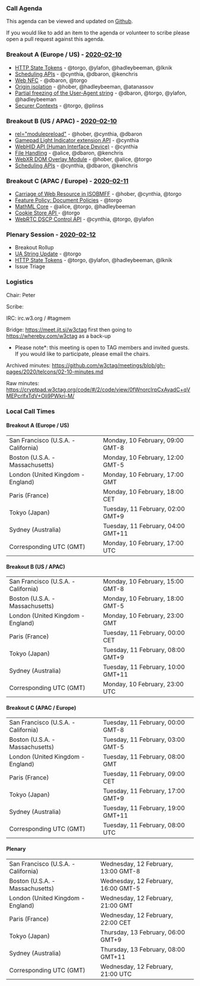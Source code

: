 ### Call Agenda

This agenda can be viewed and updated on [Github](https://github.com/w3ctag/meetings/blob/gh-pages/2020/telcons/02-10-agenda.md).

If you would like to add an item to the agenda or volunteer to scribe please open a pull request against this agenda.

### Breakout A (Europe / US) - [2020-02-10](https://www.timeanddate.com/worldclock/converter.html?iso=20200210T170000&p1=224&p2=43&p3=136&p4=195&p5=248&p6=240)

* [HTTP State Tokens](https://github.com/w3ctag/design-reviews/issues/297) - @torgo, @ylafon, @hadleybeeman, @lknik
* [Scheduling APIs](https://github.com/w3ctag/design-reviews/issues/338) - @cynthia, @dbaron, @kenchris
* [Web NFC](https://github.com/w3ctag/design-reviews/issues/461) - @dbaron, @torgo
* [Origin isolation](https://github.com/w3ctag/design-reviews/issues/464) - @hober, @hadleybeeman, @atanassov
* [Partial freezing of the User-Agent string](https://github.com/w3ctag/design-reviews/issues/467) - @dbaron, @torgo, @ylafon, @hadleybeeman
* [Securer Contexts](https://github.com/w3ctag/design-reviews/issues/471) - @torgo, @plinss

### Breakout B (US / APAC) - [2020-02-10](https://www.timeanddate.com/worldclock/converter.html?iso=20200210T230000&p1=224&p2=43&p3=136&p4=195&p5=248&p6=240)

* [<link> rel="modulepreload"](https://github.com/w3ctag/design-reviews/issues/213) - @hober, @cynthia, @dbaron
* [Gamepad Light Indicator extension API](https://github.com/w3ctag/design-reviews/issues/362) - @cynthia
* [WebHID API (Human Interface Device)](https://github.com/w3ctag/design-reviews/issues/370) - @cynthia
* [File Handling](https://github.com/w3ctag/design-reviews/issues/371) - @alice, @dbaron, @kenchris
* [WebXR DOM Overlay Module](https://github.com/w3ctag/design-reviews/issues/470) - @hober, @alice, @torgo
* [Scheduling APIs](https://github.com/w3ctag/design-reviews/issues/338) - @cynthia, @dbaron, @kenchris

### Breakout C (APAC / Europe) - [2020-02-11](https://www.timeanddate.com/worldclock/converter.html?iso=20200211T080000&p1=224&p2=43&p3=136&p4=195&p5=248&p6=240)

* [Carriage of Web Resource in ISOBMFF](https://github.com/w3ctag/design-reviews/issues/285) - @hober, @cynthia, @torgo
* [Feature Policy: Document Policies](https://github.com/w3ctag/design-reviews/issues/408) - @torgo
* [MathML Core](https://github.com/w3ctag/design-reviews/issues/438) - @alice, @torgo, @hadleybeeman
* [Cookie Store API ](https://github.com/w3ctag/design-reviews/issues/469) - @torgo
* [WebRTC DSCP Control API](https://github.com/w3ctag/design-reviews/issues/465) - @cynthia, @torgo, @ylafon

### Plenary Session - [2020-02-12](https://www.timeanddate.com/worldclock/converter.html?iso=20200212T210000&p1=224&p2=43&p3=136&p4=195&p5=248&p6=240)

* Breakout Rollup
* [UA String Update](https://github.com/w3ctag/design-reviews/issues/467) - @torgo
* [HTTP State Tokens](https://github.com/w3ctag/design-reviews/issues/297) - @torgo, @ylafon, @hadleybeeman, @lknik
* Issue Triage

### Logistics

Chair: Peter

Scribe:

IRC: irc.w3.org / #tagmem

Bridge: https://meet.jit.si/w3ctag first then going to https://whereby.com/w3ctag as a back-up

* Please note*: this meeting is open to TAG members and invited guests. If you would like to participate, please email the chairs.

Archived minutes: https://github.com/w3ctag/meetings/blob/gh-pages/2020/telcons/02-10-minutes.md

Raw minutes: https://cryptpad.w3ctag.org/code/#/2/code/view/0fWnorcIrpCxAyadC+qVMEPcrlfxTdV+Oli9PWkri-M/


### Local Call Times

#### Breakout A (Europe / US)

<table>
<tr><td> San Francisco (U.S.A. - California) <td> Monday, 10 February, 09:00 GMT-8</td></tr>
<tr><td> Boston (U.S.A. - Massachusetts) <td> Monday, 10 February, 12:00 GMT-5</td></tr>
<tr><td> London (United Kingdom - England) <td> Monday, 10 February, 17:00 GMT</td></tr>
<tr><td> Paris (France) <td> Monday, 10 February, 18:00 CET</td></tr>
<tr><td> Tokyo (Japan) <td> Tuesday, 11 February, 02:00 GMT+9</td></tr>
<tr><td> Sydney (Australia) <td> Tuesday, 11 February, 04:00 GMT+11</td></tr>
<tr><td> Corresponding UTC (GMT) <td> Monday, 10 February, 17:00 UTC</td></tr>
</table>

#### Breakout B (US / APAC)

<table>
<tr><td> San Francisco (U.S.A. - California) <td> Monday, 10 February, 15:00 GMT-8</td></tr>
<tr><td> Boston (U.S.A. - Massachusetts) <td> Monday, 10 February, 18:00 GMT-5</td></tr>
<tr><td> London (United Kingdom - England) <td> Monday, 10 February, 23:00 GMT</td></tr>
<tr><td> Paris (France) <td> Tuesday, 11 February, 00:00 CET</td></tr>
<tr><td> Tokyo (Japan) <td> Tuesday, 11 February, 08:00 GMT+9</td></tr>
<tr><td> Sydney (Australia) <td> Tuesday, 11 February, 10:00 GMT+11</td></tr>
<tr><td> Corresponding UTC (GMT) <td> Monday, 10 February, 23:00 UTC</td></tr>
</table>

#### Breakout C (APAC / Europe)

<table>
<tr><td> San Francisco (U.S.A. - California) <td> Tuesday, 11 February, 00:00 GMT-8</td></tr>
<tr><td> Boston (U.S.A. - Massachusetts) <td> Tuesday, 11 February, 03:00 GMT-5</td></tr>
<tr><td> London (United Kingdom - England) <td> Tuesday, 11 February, 08:00 GMT</td></tr>
<tr><td> Paris (France) <td> Tuesday, 11 February, 09:00 CET</td></tr>
<tr><td> Tokyo (Japan) <td> Tuesday, 11 February, 17:00 GMT+9</td></tr>
<tr><td> Sydney (Australia) <td> Tuesday, 11 February, 19:00 GMT+11</td></tr>
<tr><td> Corresponding UTC (GMT) <td> Tuesday, 11 February, 08:00 UTC</td></tr>
</table>

#### Plenary

<table>
<tr><td> San Francisco (U.S.A. - California) <td> Wednesday, 12 February, 13:00 GMT-8</td></tr>
<tr><td> Boston (U.S.A. - Massachusetts) <td> Wednesday, 12 February, 16:00 GMT-5</td></tr>
<tr><td> London (United Kingdom - England) <td> Wednesday, 12 February, 21:00 GMT</td></tr>
<tr><td> Paris (France) <td> Wednesday, 12 February, 22:00 CET</td></tr>
<tr><td> Tokyo (Japan) <td> Thursday, 13 February, 06:00 GMT+9</td></tr>
<tr><td> Sydney (Australia) <td> Thursday, 13 February, 08:00 GMT+11</td></tr>
<tr><td> Corresponding UTC (GMT) <td> Wednesday, 12 February, 21:00 UTC</td></tr>
</table>
